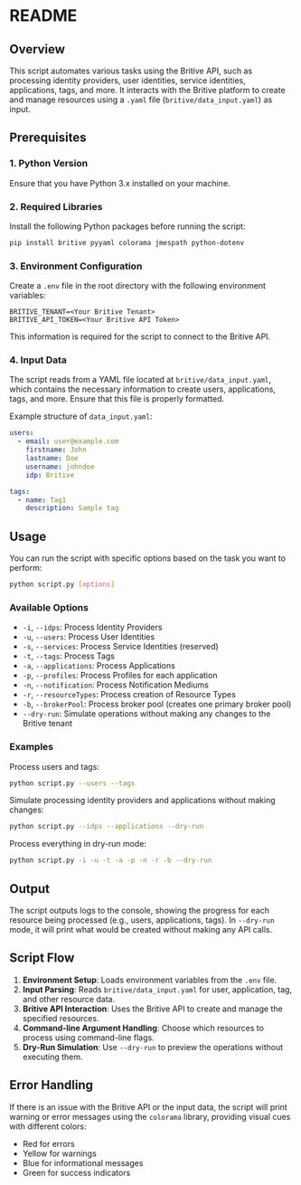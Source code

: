 # README

## Overview

This script automates various tasks using the Britive API, such as processing identity providers, user identities, service identities, applications, tags, and more. It interacts with the Britive platform to create and manage resources using a `.yaml` file (`britive/data_input.yaml`) as input.

## Prerequisites

### 1. Python Version

Ensure that you have Python 3.x installed on your machine.

### 2. Required Libraries

Install the following Python packages before running the script:

```bash
pip install britive pyyaml colorama jmespath python-dotenv
```

### 3. Environment Configuration

Create a `.env` file in the root directory with the following environment variables:

```
BRITIVE_TENANT=<Your Britive Tenant>
BRITIVE_API_TOKEN=<Your Britive API Token>
```

This information is required for the script to connect to the Britive API.

### 4. Input Data

The script reads from a YAML file located at `britive/data_input.yaml`, which contains the necessary information to create users, applications, tags, and more. Ensure that this file is properly formatted.

Example structure of `data_input.yaml`:

```yaml
users:
  - email: user@example.com
    firstname: John
    lastname: Doe
    username: johndoe
    idp: Britive

tags:
  - name: Tag1
    description: Sample tag
```

## Usage

You can run the script with specific options based on the task you want to perform:

```bash
python script.py [options]
```

### Available Options

- `-i`, `--idps`: Process Identity Providers
- `-u`, `--users`: Process User Identities
- `-s`, `--services`: Process Service Identities (reserved)
- `-t`, `--tags`: Process Tags
- `-a`, `--applications`: Process Applications
- `-p`, `--profiles`: Process Profiles for each application
- `-n`, `--notification`: Process Notification Mediums
- `-r`, `--resourceTypes`: Process creation of Resource Types
- `-b`, `--brokerPool`: Process broker pool (creates one primary broker pool)
- `--dry-run`: Simulate operations without making any changes to the Britive tenant

### Examples

Process users and tags:

```bash
python script.py --users --tags
```

Simulate processing identity providers and applications without making changes:

```bash
python script.py --idps --applications --dry-run
```

Process everything in dry-run mode:

```bash
python script.py -i -u -t -a -p -n -r -b --dry-run
```

## Output

The script outputs logs to the console, showing the progress for each resource being processed (e.g., users, applications, tags). In `--dry-run` mode, it will print what would be created without making any API calls.

## Script Flow

1. **Environment Setup**: Loads environment variables from the `.env` file.
2. **Input Parsing**: Reads `britive/data_input.yaml` for user, application, tag, and other resource data.
3. **Britive API Interaction**: Uses the Britive API to create and manage the specified resources.
4. **Command-line Argument Handling**: Choose which resources to process using command-line flags.
5. **Dry-Run Simulation**: Use `--dry-run` to preview the operations without executing them.

## Error Handling

If there is an issue with the Britive API or the input data, the script will print warning or error messages using the `colorama` library, providing visual cues with different colors:

- Red for errors
- Yellow for warnings
- Blue for informational messages
- Green for success indicators
